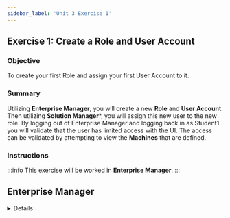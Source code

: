 ```yaml
---
sidebar_label: 'Unit 3 Exercise 1'
---
```


## Exercise 1: Create a Role and User Account

### Objective

To create your first Role and assign your first User Account to it.

### Summary

Utilizing **Enterprise Manager**, you will create a new **Role** and **User Account**. Then utilizing **Solution Manager***, you will assign this new user to the new role. By logging out of Enterprise Manager and logging back in as Student1 you will validate that the user has limited access with the UI. The access can be validated by attempting to view the **Machines** that are defined.

### Instructions

:::info
This exercise will be worked in **Enterprise Manager**.
:::

<!--
:::info
This exercise will be worked in both **Enterprise Manager** and **Solution Manger**.
:::

#### Create a Role

1.  In **Enterprise Manager**, in the **Security** section, double click **Roles**. 
2.  Click **Add** in the top right corner. 
3.  In the **Name** field, enter ```Training```.
4.  In the **Documentation** field, enter some documentation.
  * Example: ```Role to be used during the security exercises.```
5.  Click **Save** in the top right corner.
6.  Close the **Roles** tab.

#### Create a User Account
7.  In the **Security** section, double click **User Accounts**. 
8.  Click **Add** in the top right corner. 
9.  In the **Name** field, enter ```Student1```.
10. In the **Full Username** field, enter ```Student Number 1```.
11. Click **Save** in the top right corner.
12. In the **Password Set** window, click the **Yes** button to copy the password 
to your clipboard.
13. Click the **Change User Password** button (right hand side of screen)
14. In the **Old Password** field, right click and paste in the password you copied in Step 12. 
15. In the **New Password** field, enter ```password1```.
16. In the **Confirm Password** field, enter ```password1```.
17. Click **OK**.

#### Assign the Role to the User

18. In **Solution Manager**, 




<div>
<video width="320" height="240" controls>
  <source src="videobasic/U3E1.mp4" type="video/mp4"></source>
Your browser does not support the video tag.
</video>
</div>
-->

## Enterprise Manager

<details>

:::tip [Walkthrough Video - Unit 3 Exercise 1](../static/videobasic/U3E1.mp4)
:::

#### Create a Role

1.  In the **Security** section, double click **Roles**. 
2.  Click **Add** in the top right corner. 
3.  In the **Name** field, enter ```Training```.
4.  In the **Documentation** field, enter some documentation.
  * Example: ```Role to be used during the security exercises.```
5.  Click **Save** in the top right corner.
6.  Close the **Roles** tab.

#### Create a User Account
7.  In the **Security** section, double click **User Accounts**. 
8.  Click **Add** in the top right corner. 
9.  In the **Name** field, enter ```Student1```.
10. In the **Full Username** field, enter ```Student Number 1```.
11. Click **Save** in the top right corner.
12. In the **Password Set** window, click the **Yes** button to copy the password 
to your clipboard.
13. Click the **Change User Password** button (right hand side of screen)
14. In the **Old Password** field, right click and paste in the password you copied in Step 12. 
15. In the **New Password** field, enter ```password1```.
16. In the **Confirm Password** field, enter ```password1```.
17. Click **OK**.

#### Assign the Role to the User

18. In the **Role Assignment** section, selct the **Training** role in the **Revoked** column and move it into the **Granted** column using the green arrow.
19. Click **Save** in the top right corner.
20. Close the **User Accounts** tab.

#### Verify the User Accounts Privileges

21. Click the **Lock** icon in the top left corner to log out of Enterprise Manager.
22. In the **Confirm Logout** window, click **OK**.
23. From the OpCon/xps Login screen:
  * In the **Username** field, enter ```Student1```.
  * In the **Password** field, enter ```password1```.
  * Click **Login**.
24. Once logged in, validate that the user has access to the following: 
  *	Operation
    *	Machine Status
    *	Escalation Akcnoledgement
  *	External Tools
    *	Import Export
    *	Windows Tools
  *	Information
    *	Logs
  *	Scripts
    *	Repository
    *	Runners
    *	Types
  *	Support
    *	Support
    *	Report a problem
25. In the **Operations** section, double click **Machine Status**.
26.	No Machines should be there to view.
27. Close the **Machine Status** tab.
28. Click the **Lock** icon to logout of Enterprise Manager. 
29. Click **OK** to confirm you are logging out.
30. Leave both the **Username** and the **Password** fields blank.
31. Click **Login**.

</details>